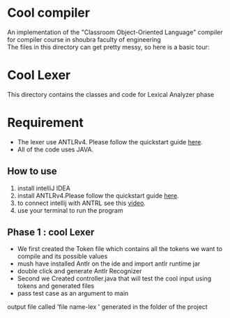 # Cool compiler 
 An implementation of the "Classroom Object-Oriented Language" compiler for compiler course in shoubra faculty of engineering  
The files in this directory can get pretty messy, so here is a basic tour:
# Cool Lexer

This directory contains the classes and code for Lexical Analyzer phase 
# Requirement 

 - The lexer  use ANTLRv4. Please follow the quickstart guide [here]([https://www.antlr.org/]).
 - All of the code uses JAVA.

## How to use 

 1. install intelliJ IDEA
 2. install  ANTLRv4.Please follow the quickstart guide [here](https://www.antlr.org/).
 3. to connect intellij with ANTRL see this [video]([https://www.youtube.com/watch?v=rCFMKUtN7rM&feature=emb_logo](https://www.youtube.com/watch?v=rCFMKUtN7rM&feature=emb_logo)).
 4. use your terminal to run the program 


## **Phase 1 : cool Lexer**

-   We first created the Token file which contains all the tokens we want to compile and its possible values
-   mush have installed Antlr on the ide and import antlr runtime jar
-   double click and generate Antlr Recognizer
-   Second we Created controller.java that will test the cool input using tokens and generated files
-   pass test case as an argument to main 

output file called 'file name-lex ' generated in the folder of the project













